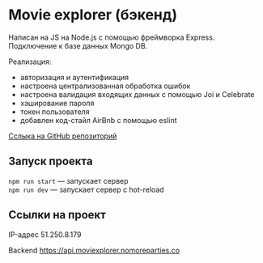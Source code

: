 # Movie explorer (бэкенд)
Написан на JS на Node.js с помощью фреймворка Express. Подключение к базе данных Mongo DB. 

Реализация:
- авторизация и аутентификация
- настроена централизованная обработка ошибок
- настроена валидация входящих данных с помощью Joi и Celebrate
- хэширование пароля
- токен пользователя
- добавлен код-стайл AirBnb с помощью eslint

[Сслыка на GitHub репозиторий](https://github.com/KonstaBartosh/movies-explorer-api)


## Запуск проекта

`npm run start` — запускает сервер   
`npm run dev` — запускает сервер с hot-reload


## Ссылки на проект

IP-адрес 51.250.8.179

Backend https://api.moviexplorer.nomoreparties.co
